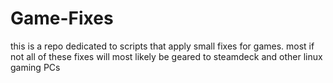 # Game-Fixes
this is a repo dedicated to scripts that apply small fixes for games. most if not all of these fixes will most likely be geared to steamdeck and other linux gaming PCs
